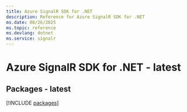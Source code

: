 ```yaml
---
title: Azure SignalR SDK for .NET
description: Reference for Azure SignalR SDK for .NET
ms.date: 08/26/2025
ms.topic: reference
ms.devlang: dotnet
ms.service: signalr
---
```

# Azure SignalR SDK for .NET - latest
## Packages - latest
[!INCLUDE [packages](signalr-index.md)]